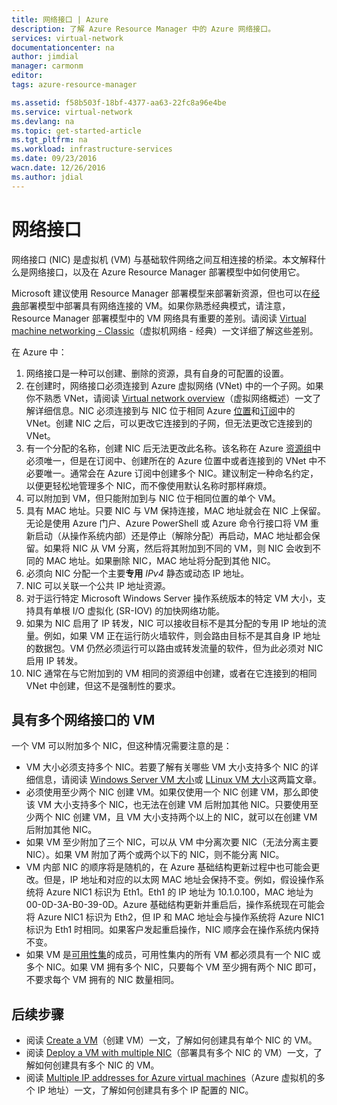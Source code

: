 ```yaml
---
title: 网络接口 | Azure
description: 了解 Azure Resource Manager 中的 Azure 网络接口。
services: virtual-network
documentationcenter: na
author: jimdial
manager: carmonm
editor: 
tags: azure-resource-manager

ms.assetid: f58b503f-18bf-4377-aa63-22fc8a96e4be
ms.service: virtual-network
ms.devlang: na
ms.topic: get-started-article
ms.tgt_pltfrm: na
ms.workload: infrastructure-services
ms.date: 09/23/2016
wacn.date: 12/26/2016
ms.author: jdial
---
```


# 网络接口
网络接口 (NIC) 是虚拟机 (VM) 与基础软件网络之间互相连接的桥梁。本文解释什么是网络接口，以及在 Azure Resource Manager 部署模型中如何使用它。

Microsoft 建议使用 Resource Manager 部署模型来部署新资源，但也可以在[经典](./virtual-network-ip-addresses-overview-classic.md)部署模型中部署具有网络连接的 VM。如果你熟悉经典模式，请注意，Resource Manager 部署模型中的 VM 网络具有重要的差别。请阅读 [Virtual machine networking - Classic](./virtual-network-ip-addresses-overview-classic.md#differences-between-resource-manager-and-classic-deployments)（虚拟机网络 - 经典）一文详细了解这些差别。

在 Azure 中：

1. 网络接口是一种可以创建、删除的资源，具有自身的可配置的设置。
2. 在创建时，网络接口必须连接到 Azure 虚拟网络 (VNet) 中的一个子网。如果你不熟悉 VNet，请阅读 [Virtual network overview](./virtual-networks-overview.md)（虚拟网络概述）一文了解详细信息。NIC 必须连接到与 NIC 位于相同 Azure [位置](https://azure.microsoft.com/regions)和[订阅](../azure-glossary-cloud-terminology.md#subscription)中的 VNet。创建 NIC 之后，可以更改它连接到的子网，但无法更改它连接到的 VNet。
3. 有一个分配的名称，创建 NIC 后无法更改此名称。该名称在 Azure [资源组](../azure-resource-manager/resource-group-overview.md#resource-groups)中必须唯一，但是在订阅中、创建所在的 Azure 位置中或者连接到的 VNet 中不必要唯一。通常会在 Azure 订阅中创建多个 NIC。建议制定一种命名约定，以便更轻松地管理多个 NIC，而不像使用默认名称时那样麻烦。
4. 可以附加到 VM，但只能附加到与 NIC 位于相同位置的单个 VM。
5. 具有 MAC 地址。只要 NIC 与 VM 保持连接，MAC 地址就会在 NIC 上保留。无论是使用 Azure 门户、Azure PowerShell 或 Azure 命令行接口将 VM 重新启动（从操作系统内部）还是停止（解除分配）再启动，MAC 地址都会保留。如果将 NIC 从 VM 分离，然后将其附加到不同的 VM，则 NIC 会收到不同的 MAC 地址。如果删除 NIC，MAC 地址将分配到其他 NIC。
6. 必须向 NIC 分配一个主要**专用** *IPv4* 静态或动态 IP 地址。
7. NIC 可以关联一个公共 IP 地址资源。
8. 对于运行特定 Microsoft Windows Server 操作系统版本的特定 VM 大小，支持具有单根 I/O 虚拟化 (SR-IOV) 的加快网络功能。
9. 如果为 NIC 启用了 IP 转发，NIC 可以接收目标不是其分配的专用 IP 地址的流量。例如，如果 VM 正在运行防火墙软件，则会路由目标不是其自身 IP 地址的数据包。VM 仍然必须运行可以路由或转发流量的软件，但为此必须对 NIC 启用 IP 转发。
10. NIC 通常在与它附加到的 VM 相同的资源组中创建，或者在它连接到的相同 VNet 中创建，但这不是强制性的要求。

## 具有多个网络接口的 VM
一个 VM 可以附加多个 NIC，但这种情况需要注意的是：

* VM 大小必须支持多个 NIC。若要了解有关哪些 VM 大小支持多个 NIC 的详细信息，请阅读 [Windows Server VM 大小](../virtual-machines/virtual-machines-windows-sizes.md)或 [LLinux VM 大小](../virtual-machines/virtual-machines-linux-sizes.md)这两篇文章。
* 必须使用至少两个 NIC 创建 VM。如果仅使用一个 NIC 创建 VM，那么即使该 VM 大小支持多个 NIC，也无法在创建 VM 后附加其他 NIC。只要使用至少两个 NIC 创建 VM，且 VM 大小支持两个以上的 NIC，就可以在创建 VM 后附加其他 NIC。
* 如果 VM 至少附加了三个 NIC，可以从 VM 中分离次要 NIC（无法分离主要 NIC）。如果 VM 附加了两个或两个以下的 NIC，则不能分离 NIC。
* VM 内部 NIC 的顺序将是随机的，在 Azure 基础结构更新过程中也可能会更改。但是，IP 地址和对应的以太网 MAC 地址会保持不变。例如，假设操作系统将 Azure NIC1 标识为 Eth1。Eth1 的 IP 地址为 10.1.0.100，MAC 地址为 00-0D-3A-B0-39-0D。Azure 基础结构更新并重启后，操作系统现在可能会将 Azure NIC1 标识为 Eth2，但 IP 和 MAC 地址会与操作系统将 Azure NIC1 标识为 Eth1 时相同。如果客户发起重启操作，NIC 顺序会在操作系统内保持不变。
* 如果 VM 是[可用性集](../azure-glossary-cloud-terminology.md#availability-set)的成员，可用性集内的所有 VM 都必须具有一个 NIC 或多个 NIC。如果 VM 拥有多个 NIC，只要每个 VM 至少拥有两个 NIC 即可，不要求每个 VM 拥有的 NIC 数量相同。

## 后续步骤
* 阅读 [Create a VM](../virtual-machines/virtual-machines-windows-hero-tutorial.md)（创建 VM）一文，了解如何创建具有单个 NIC 的 VM。
* 阅读 [Deploy a VM with multiple NIC](./virtual-network-deploy-multinic-arm-ps.md)（部署具有多个 NIC 的 VM）一文，了解如何创建具有多个 NIC 的 VM。
* 阅读 [Multiple IP addresses for Azure virtual machines](./virtual-network-multiple-ip-addresses-powershell.md)（Azure 虚拟机的多个 IP 地址）一文，了解如何创建具有多个 IP 配置的 NIC。

<!---HONumber=Mooncake_1219_2016-->
